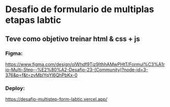 # Desafio de formulario de multiplas etapas labtic

## Teve como objetivo treinar html & css + js

### Figma:

https://www.figma.com/design/olWhdf9Tiz9IthhAMwPHtT/Formul%C3%A1rio-Multi-Step--%E2%80%A2-Desafio-23-(Community)?node-id=3-376&p=f&t=zvMblYqYl6QhPbKx-0

### Deploy:

https://desafio-multistep-form-labtic.vercel.app/
